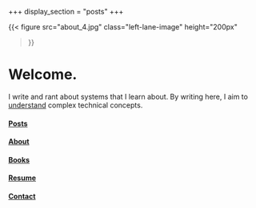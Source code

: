 +++
display_section = "posts"
+++

{{< figure
  src="about_4.jpg"
  class="left-lane-image"
  height="200px"
>}}


# Welcome.

I write and rant about systems that I learn about. By writing here, I aim to [understand](https://notes.eatonphil.com/is-it-worth-writing-about.html) complex technical concepts.


#### [ Posts ](/blog/posts)
#### [ About ](/blog/about)
#### [Books](/blog/books)  
#### [Resume](/blog/resume)  
#### [Contact](/blog/contact)  
     


